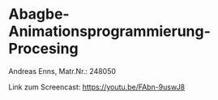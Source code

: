 # Abagbe-Animationsprogrammierung-Procesing

Andreas Enns, Matr.Nr.: 248050

Link zum Screencast: https://youtu.be/FAbn-9uswJ8
